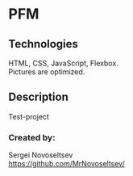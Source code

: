 # PFM
## Technologies
HTML, CSS, JavaScript, Flexbox.    
Pictures are optimized.
## Description
Test-project
### Created by:
Sergei Novoseltsev  
https://github.com/MrNovoseltsev/

